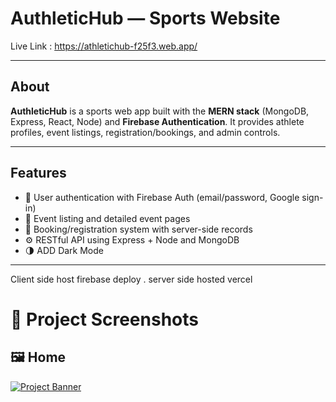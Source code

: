 # AuthleticHub —  Sports Website

Live Link : https://athletichub-f25f3.web.app/

---

## About  
**AuthleticHub** is a sports web app built with the **MERN stack** (MongoDB, Express, React, Node) and **Firebase Authentication**. It provides athlete profiles, event listings, registration/bookings, and admin controls.

---

## Features
- 🔐 User authentication with Firebase Auth (email/password, Google sign-in)    
- 📅 Event listing and detailed event pages  
- 📝 Booking/registration system with server-side records  
- ⚙️ RESTful API using Express + Node and MongoDB  
- 🌗 ADD Dark Mode  
---
Client side host firebase deploy . server side hosted vercel

# 📸 Project Screenshots

## 🖼 Home
[![Project Banner](https://i.ibb.co/35mSwJ2T/Screenshot-2025-10-18-125604.png)](https://i.ibb.co/35mSwJ2T/Screenshot-2025-10-18-125604.png)


